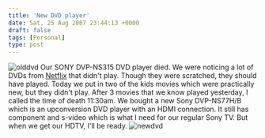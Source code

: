 ```yaml
---
title: 'New DVD player'
date: Sat, 25 Aug 2007 23:44:13 +0000
draft: false
tags: [Personal]
type: post
---
```


![olddvd](http://zeusville.files.wordpress.com/2007/08/ns315sony.jpg) Our SONY DVP-NS315 DVD player died. We were noticing a lot of DVDs from [Netflix](http://www.netflix.com) that didn't play. Though they were scratched, they should have played. Today we put in two of the kids movies which were practically new, but they didn't play. After 3 movies that we know played yesterday, I called the time of death 11:30am. We bought a new Sony DVP-NS77H/B which is an upconversion DVD player with an HDMI connection. It still has component and s-video which is what I need for our regular Sony TV. But when we get our HDTV, I'll be ready. ![newdvd](http://zeusville.files.wordpress.com/2007/08/sonyns77h.jpg)